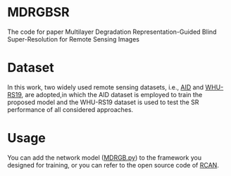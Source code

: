 # MDRGBSR
The code for paper Multilayer Degradation Representation-Guided Blind Super-Resolution for Remote Sensing Images

# Dataset
In this work, two widely used remote sensing datasets, i.e., [AID](https://arxiv.org/abs/1608.05167v1) and [WHU-RS19](http://www.escience.cn/people/yangwen/WHU-RS19.html), are adopted,in which the AID dataset is employed to train the proposed model and the WHU-RS19 dataset is used to test the SR performance of all considered approaches.

# Usage
You can add the network model ([MDRGB.py](https://github.com/lijierhhh/MDRGBSR/blob/main/MDRGB.py)) to the framework you designed for training, or you can refer to the open source code of [RCAN](https://github.com/yulunzhang/RCAN).
